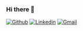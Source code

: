 ### Hi there 👋

[![Github](https://img.shields.io/badge/-Github-000?style=flat&logo=Github&logoColor=white)](https://github.com/mabrasheva)
[![Linkedin](https://img.shields.io/badge/-LinkedIn-blue?style=flat&logo=Linkedin&logoColor=white)](https://www.linkedin.com/in/maria-mihaleva-2ba94999/)
[![Gmail](https://img.shields.io/badge/-Gmail-c14438?style=flat&logo=Gmail&logoColor=white)](mailto:mabrasheva1@gmail.com)

<!--
**mabrasheva/mabrasheva** is a ✨ _special_ ✨ repository because its `README.md` (this file) appears on your GitHub profile.

Here are some ideas to get you started:

- 🔭 I’m currently working on ...
- 🌱 I’m currently learning ...
- 👯 I’m looking to collaborate on ...
- 🤔 I’m looking for help with ...
- 💬 Ask me about ...
- 📫 How to reach me: ...
- 😄 Pronouns: ...
- ⚡ Fun fact: ...
-->

